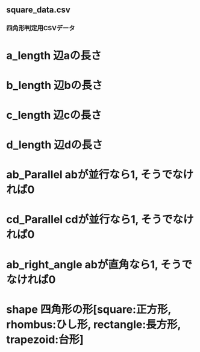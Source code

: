## square_data.csv
### 四角形判定用CSVデータ
# a_length	辺aの長さ
# b_length	辺bの長さ
# c_length	辺cの長さ
# d_length	辺dの長さ
# ab_Parallel	abが並行なら1, そうでなければ0
# cd_Parallel	cdが並行なら1, そうでなければ0
# ab_right_angle	abが直角なら1, そうでなければ0
# shape	四角形の形[square:正方形, rhombus:ひし形, rectangle:長方形, trapezoid:台形]

